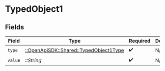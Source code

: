 # TypedObject1


## Fields

| Field                                                                             | Type                                                                              | Required                                                                          | Description                                                                       |
| --------------------------------------------------------------------------------- | --------------------------------------------------------------------------------- | --------------------------------------------------------------------------------- | --------------------------------------------------------------------------------- |
| `type`                                                                            | [::OpenApiSDK::Shared::TypedObject1Type](../../models/shared/typedobject1type.md) | :heavy_check_mark:                                                                | N/A                                                                               |
| `value`                                                                           | *::String*                                                                        | :heavy_check_mark:                                                                | N/A                                                                               |